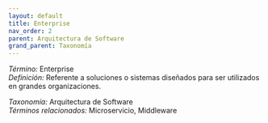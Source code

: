 ```yaml
---
layout: default
title: Enterprise
nav_order: 2
parent: Arquitectura de Software
grand_parent: Taxonomía
---
```


*Término:* Enterprise  
*Definición:* Referente a soluciones o sistemas diseñados para ser utilizados en grandes organizaciones.

*Taxonomía:* Arquitectura de Software  
*Términos relacionados:* Microservicio, Middleware
